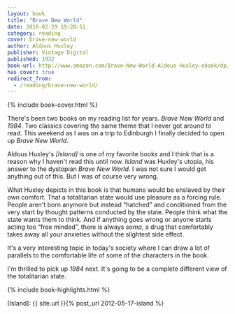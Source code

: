 ```yaml
---
layout: book
title: "Brave New World"
date: 2016-02-29 19:28:51
category: reading
cover: brave-new-world
author: Aldous Huxley
publisher: Vintage Digital
published: 1932
book-url: http://www.amazon.com/Brave-New-World-Aldous-Huxley-ebook/dp/B0031R5K6S/
has_cover: true
redirect_from:
  - /reading/brave-new-world/
---
```

{% include book-cover.html %}

There's been two books on my reading list for years. _Brave New World_ and _1984_. Two classics covering the same theme that I never got around to read. This weekend as I was on a trip to Edinburgh I finally decided to open up _Brave New World_.

Aldous Huxley's _[Island]_ is one of my favorite books and I think that is a reason why I haven't read this until now. _Island_ was Huxley's utopia, his answer to the dystopian _Brave New World_. I was not sure I would get anything out of this. But I was of course very wrong.

What Huxley depicts in this book is that humans would be enslaved by their own comfort. That a totalitarian state would use pleasure as a forcing rule. People aren't born anymore but instead “hatched” and conditioned from the very start by thought patterns conducted by the state. People think what the state wants them to think. And if anything goes wrong or anyone starts acting too “free minded”, there is always _soma_, a drug that comfortably takes away all your anxieties without the slightest side effect.

It's a very interesting topic in today's society where I can draw a lot of parallels to the comfortable life of some of the characters in the book.

I'm thrilled to pick up _1984_ next. It's going to be a complete different view of the totalitarian state.

{% include book-highlights.html %}

[Island]: {{ site.url }}{% post_url 2012-05-17-island %}
